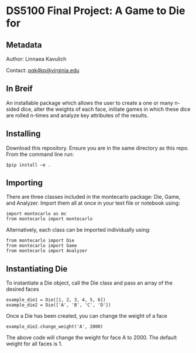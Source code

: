 # DS5100 Final Project: A Game to Die for
## Metadata
Author: Linnaea Kavulich

Contact: pqk4kp@virginia.edu

## In Breif
An installable package which allows the user to create a one or many n-sided dice, alter the weights of each face, initiate games in which these dice are rolled n-times and analyze key attributes of the results.

## Installing
Download this repository. Ensure you are in the same directory as this repo. From the command line run:

```
$pip install –e .
```

## Importing
There are three classes included in the montecarlo package: Die, Game, and Analyzer. Import them all at once in your text file or notebook using:

```
import montecarlo as mc
from montecarlo import montecarlo
```

Alternatively, each class can be imported individually using:


```
from montecarlo import Die
from montecarlo import Game
from montecarlo import Analyzer
```

## Instantiating Die
To instantiate a Die object, call the Die class and pass an array of the desired faces

```
example_die1 = Die([1, 2, 3, 4, 5, 6])
example_die2 = Die(['A', 'B', 'C', 'D'])
```

Once a Die has been created, you can change the weight of a face

```
example_die2.change_weight('A', 2000)
```

The above code will change the weight for face A to 2000. The default weight for all faces is 1.

